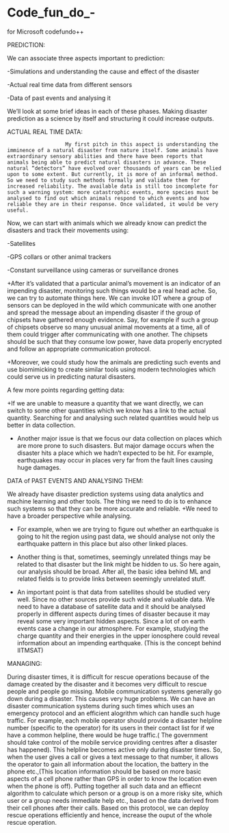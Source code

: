 # Code_fun_do_-
for Microsoft codefundo++

PREDICTION:

We can associate three aspects important to prediction:

-Simulations and understanding the cause and effect of the disaster

-Actual real time data from different sensors

-Data of past events and analysing it

We’ll look at some brief ideas in each of these phases. Making disaster prediction as a science by itself and structuring it could increase outputs.

ACTUAL REAL TIME DATA:

                       My first pitch in this aspect is understanding the imminence of a natural disaster from nature itself. Some animals have extraordinary sensory abilities and there have been reports that animals being able to predict natural disasters in advance. These natural “detectors” have evolved over thousands of years can be relied upon to some extent. But currently, it is more of an informal method. So we need to study such methods formally and validate them for increased reliability. The available data is still too incomplete for such a warning system: more catastrophic events, more species must be analysed to find out which animals respond to which events and how reliable they are in their response. Once validated, it would be very useful. 
Now, we can start with animals which we already know can predict the disasters and track their movements using:

-Satellites

-GPS collars or other animal trackers

-Constant surveillance using cameras or surveillance drones

+After it’s validated that a particular animal’s movement is an indicator of an impending disaster, monitoring such things would be a real head ache. So, we can try to automate things here. We can invoke IOT where a group of sensors can be deployed in the wild which communicate with one another and spread the message about an impending disaster if the group of chipsets have gathered enough evidence. Say, for example if such a group of chipsets observe so many unusual animal movements at a time, all of them could trigger after communicating with one another. The chipsets should be such that they consume low power, have data properly encrypted and follow an appropriate communication protocol.

+Moreover, we could study how the animals are predicting such events and use biomimicking to create similar tools using modern technologies which could serve us in predicting natural disasters.

A few more points regarding getting data:

+If we are unable to measure a quantity that we want directly, we can switch to some other quantities which we know has a link to the actual quantity. Searching for and analysing such related quantities would help us better in data collection.

+ Another major issue is that we focus our data collection on places which are more prone to such disasters. But major damage occurs when the disaster hits a place which we hadn’t expected to be hit. For example, earthquakes may occur in places very far from the fault lines causing huge damages.

DATA of PAST EVENTS AND ANALYSING THEM:

We already have disaster prediction systems using data analytics and machine learning and other tools. The thing we need to do is to enhance such systems so that they can be more accurate and reliable. 
+We need to have a broader perspective while analysing.

   - For example, when we are trying to figure out whether an earthquake is going to hit the region using past data, we should analyse not only the earthquake pattern in this place but also other linked places.
   
   - Another thing is that, sometimes, seemingly unrelated things may be related to that disaster but the link might be hidden to us. So here again, our analysis should be broad. After all, the basic idea behind ML and related fields is to provide links between seemingly unrelated stuff.
   
+ An important point is that data from satellites should be studied very well. Since no other sources provide such wide and valuable data. We need to have a database of satellite data and it should be analysed properly in different aspects during times of disaster because it may reveal some very important hidden aspects. Since a lot of on earth events case a change in our atmosphere. For example, studying the charge quantity and their energies in the upper ionosphere could reveal information about an impending earthquake. (This is the concept behind IITMSAT) 

MANAGING:

During disaster times, it is difficult for rescue operations because of the damage created by the disaster and it becomes very difficult to rescue people and people go missing. Mobile communication systems generally go down during a disaster. This causes very huge problems.
We can have an disaster communication systems during such times which uses an emergency protocol and an efficient alogrithm which can handle such huge traffic. For example, each mobile operator should provide a disaster helpline number (specific to the operator) for its users in their contact list for if we have a common helpline, there would be huge traffic.( The government should take control of the mobile service providing centres after a disaster has happened). This helpline becomes active only during disaster times. So, when the user gives a call or gives a text message to that number, it allows the operator to gain all information about the location, the battery in the phone etc.,(This location information should be based on more basic aspects of a cell phone rather than GPS in order to know the location even when the phone is off). Putting together all such data and an effiecnt algorithm to calculate which person or a group is on a more risky site, which user or a group needs immediate help etc., based on the data derived from their cell phones after their calls. Based on this protocol, we can deploy rescue operations efficiently and hence, increase the ouput of the whole rescue operation.
